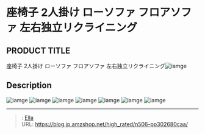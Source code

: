 # 座椅子 2人掛け ローソファ フロアソファ 左右独立リクライニング


## PRODUCT TITLE 

座椅子 2人掛け ローソファ フロアソファ 左右独立リクライニング![iamge](https://b2bfiles1.gigab2b.cn/image/wkseller/7404/20230418_510f27caf0b74ed99524d3a041f2c0b3.jpg)

## Description











![iamge](https://b2bfiles1.gigab2b.cn/image/wkseller/7404/20230418_04899d001d70285dde93e47ee1afa6b0.jpg)
![iamge](https://b2bfiles1.gigab2b.cn/image/wkseller/7404/20230418_948ce0d893b82a9aab9c917457ab4e2a.jpg)
![iamge](https://b2bfiles1.gigab2b.cn/image/wkseller/7404/20230418_2b3050c60aa01fb3763a2a189e50ebf3.jpg)
![iamge](https://b2bfiles1.gigab2b.cn/image/wkseller/7404/20230418_cd0ab5641018025d511714496c06a568.jpg)
![iamge](https://b2bfiles1.gigab2b.cn/image/wkseller/7404/20230418_c71eabf6d71a725d0771ba78b43911ed.jpg)
![iamge](https://b2bfiles1.gigab2b.cn/image/wkseller/7404/20230418_1c25b1b584be856c09857ad41d33e42e.jpg)
![iamge](https://b2bfiles1.gigab2b.cn/image/wkseller/7404/20230405_8214c7ce91e0c35e36ea93e76e1dbd43.jpg)


---

> : [Ella](https://blog.jp.amzshop.net/)  
> URL: https://blog.jp.amzshop.net/high_rated/n506-pp302680caa/  

